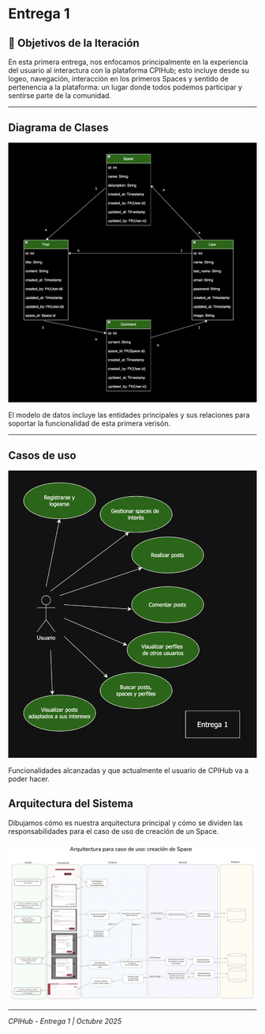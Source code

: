 # Entrega 1

## 🎯 Objetivos de la Iteración
En esta primera entrega, nos enfocamos principalmente en la experiencia del usuario al interactura con la plataforma CPIHub; esto incluye desde su logeo, navegación, interacción en los primeros Spaces y sentido de pertenencia a la plataforma: un lugar donde todos podemos participar y sentirse parte de la comunidad.

---

## Diagrama de Clases

![Diagrama UML](uml.png)

El modelo de datos incluye las entidades principales y sus relaciones para soportar la funcionalidad de esta primera verisón.

---

## Casos de uso

![Casos de uso](usecases.png)

Funcionalidades alcanzadas y que actualmente el usuario de CPIHub va a poder hacer. 

## Arquitectura del Sistema

Dibujamos cómo es nuestra arquitectura principal y cómo se dividen las responsabilidades para el caso de uso de creación de un Space. 

![Arquitectura del Sistema](arch.png)

---

_CPIHub - Entrega 1 | Octubre 2025_


